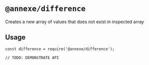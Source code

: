 # `@annexe/difference`

Creates a new array of values that does not exist in inspected array

## Usage

```
const difference = require('@annexe/difference');

// TODO: DEMONSTRATE API
```
